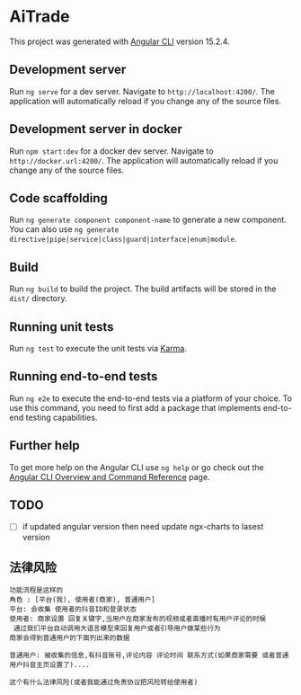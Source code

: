 # AiTrade

This project was generated with [Angular CLI](https://github.com/angular/angular-cli) version 15.2.4.

## Development server

Run `ng serve` for a dev server. Navigate to `http://localhost:4200/`. The application will automatically reload if you change any of the source files.

## Development server in docker

Run `npm start:dev` for a docker dev server. Navigate to `http://docker.url:4200/`. The application will automatically reload if you change any of the source files.

## Code scaffolding

Run `ng generate component component-name` to generate a new component. You can also use `ng generate directive|pipe|service|class|guard|interface|enum|module`.

## Build

Run `ng build` to build the project. The build artifacts will be stored in the `dist/` directory.

## Running unit tests

Run `ng test` to execute the unit tests via [Karma](https://karma-runner.github.io).

## Running end-to-end tests

Run `ng e2e` to execute the end-to-end tests via a platform of your choice. To use this command, you need to first add a package that implements end-to-end testing capabilities.

## Further help

To get more help on the Angular CLI use `ng help` or go check out the [Angular CLI Overview and Command Reference](https://angular.io/cli) page.


## TODO

- [ ] if updated angular version then need update ngx-charts to lasest version


## 法律风险
    功能流程是这样的
    角色 : [平台(我), 使用者(商家), 普通用户]
    平台: 会收集 使用者的抖音ID和登录状态
    使用者: 商家设置 回复关键字,当用户在商家发布的视频或者直播时有用户评论的时候
     通过我们平台自动调用大语言模型来回复用户或者引导用户做某些行为
    商家会得到普通用户的下面列出来的数据
   
    普通用户: 被收集的信息,有抖音账号,评论内容 评论时间 联系方式(如果商家需要 或者普通用户抖音主页设置了)....

    这个有什么法律风险(或者我能通过免责协议把风险转给使用者)

